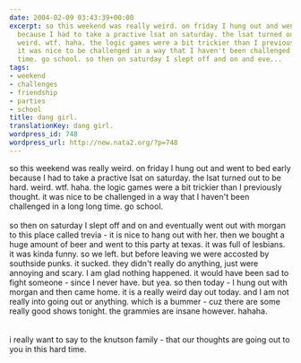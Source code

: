 ```yaml
---
date: 2004-02-09 03:43:39+00:00
excerpt: so this weekend was really weird. on friday I hung out and went to bed early
  because I had to take a practive lsat on saturday. the lsat turned out to be hard.
  weird. wtf. haha. the logic games were a bit trickier than I previously thought.
  it was nice to be challenged in a way that I haven't been challenged in a long long
  time. go school. so then on saturday I slept off and on and eve...
tags:
- weekend
- challenges
- friendship
- parties
- school
title: dang girl.
translationKey: dang girl.
wordpress_id: 748
wordpress_url: http://new.nata2.org/?p=748
---
```


so this weekend was really weird. on friday I hung out and went to bed early because I had to take a practive lsat on saturday. the lsat turned out to be hard. weird. wtf. haha. the logic games were a bit trickier than I previously thought. it was nice to be challenged in a way that I haven't been challenged in a long long time. go school. <br/><br/>so then on saturday I slept off and on and eventually went out with morgan to this place called trevia - it is nice to hang out with her. then we bought a huge amount of beer and went to this party at texas. it was full of lesbians. it was kinda funny. so we left. but before leaving we were accosted by southside punks. it sucked. they didn't really do anything, just were annoying and scary. I am glad nothing happened. it would have been sad to fight someone  - since I never have. but yea. so then today - I hung out with morgan and then came home. it is a really weird day out today. and I am not really into going out or anything. which is a bummer - cuz there are some really good shows tonight. the grammies are insane however. hahaha. <br/><br/><br/>
i really want to say to the knutson family - that our thoughts are going out to you in this hard time.